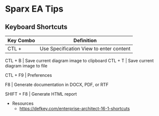 
# Sparx EA Tips

## Keyboard Shortcuts

|Key Combo | Definition|
|---------------|-----------|
CTL + <zero>    | Use Specification View to enter content

CTL + B         | Save current diagram image to clipboard
CTL + T         | Save current diagram image to file

CTL + F9        | Preferences

F8              | Generate documentation in DOCX, PDF, or RTF

SHIFT + F8      | Generate HTML report


- Resources
  + https://defkey.com/enterprise-architect-16-1-shortcuts
  
